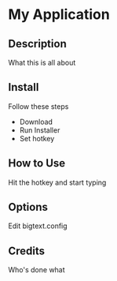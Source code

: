 # My Application

## Description
What this is all about

## Install
Follow these steps
* Download
* Run Installer
* Set hotkey

## How to Use
Hit the hotkey and start typing

## Options
Edit bigtext.config

## Credits
Who's done what